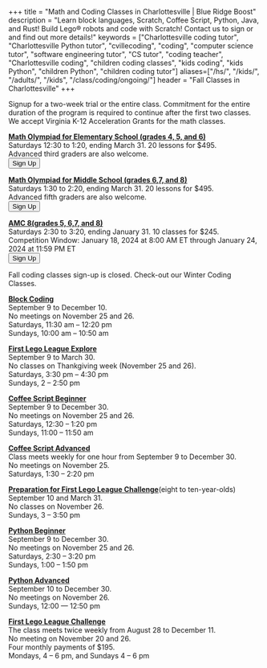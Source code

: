 +++
title = "Math and Coding Classes in Charlottesville | Blue Ridge Boost"
description = "Learn block languages, Scratch, Coffee Script, Python, Java, and Rust! Build Lego&reg; robots and code with Scratch! Contact us to sign or and find out more details!"
keywords = ["Charlottesville coding tutor", "Charlottesville Python tutor", "cvillecoding", "coding", "computer science tutor", "software engineering tutor", "CS tutor", "coding teacher", "Charlottesville coding", "children coding classes", "kids coding", "kids Python", "children Python", "children coding tutor"]
aliases=["/hs/", "/kids/", "/adults/", "/kids", "/class/coding/ongoing/"]
header = "Fall Classes in Charlottesville"
+++

<div class="container">
    <div class="row  justify-content-center">
        <div class="col">
            <div class="vstack gap-3 px-2 pb-2 text-center">  
                <div class="px-2 darknote">
                    Signup for a two-week trial or the entire class. Commitment for the entire duration of the program is required to continue after the first two classes.<br>
                    We accept Virginia K-12 Acceleration Grants for the math classes.
                </div>
            </div>
        </div>
    </div>
    <div class="row"> 
        <div class="col">
            <div class="container text-center">
                <div class="row">
                    <div class="col-sm">
                        <p><a href="/class/math/math-olympiad/"><b>Math Olympiad for Elementary School (grades 4,  5, and 6)</b></a><br>
                        Saturdays 12:30 to 1:20, ending March 31.  20 lessons for $495. <br>
                        Advanced third graders are also welcome.<br>
                        <a href="https://competition-math-grades-4-to-6.cheddarup.com" class="btn-small">
                        <button class="button-8" role="button">Sign Up</button></a>
                        </p>
                    </div>
                    <div class="col-sm">
                        <p><a href="/class/math/math-olympiad/"><b>Math Olympiad for Middle School (grades 6,7, and 8)</b></a><br>
                        Saturdays 1:30 to 2:20, ending March 31. 20 lessons for $495.<br>
                        Advanced fifth graders are also welcome.<br>
                        <a href="https://competition-math-grades-6-to-8.cheddarup.com" class="btn-small">
                        <button class="button-8" role="button">Sign Up</button></a>
                        </p>
                    </div>
                </div>
                <div class="row">
                    <div class="col-sm">
                        <p><a href="/class/math/amc-coach/"><b>AMC 8(grades 5, 6,7, and 8)</b></a><br>
                        Saturdays 2:30 to 3:20, ending January 31. 10 classes for $245.<br>
                        Competition Window: January 18, 2024 at 8:00 AM ET through January 24, 2024 at 11:59 PM ET<br>
                        <a href="https://competition-math-amc8.cheddarup.com" class="btn-small">
                        <button class="button-8" role="button">Sign Up</button></a></p>
                    </div>
                </div>
            </div>
        </div>
    </div>
</div>


<div class="container">
    <div class="row  justify-content-center">
        <div class="col">
            <div class="vstack gap-3 px-2 pb-2 text-center">  
                <div class="px-2 darknote">
                    Fall coding classes sign-up is closed. Check-out our Winter Coding Classes.
                </div>
            </div>
        </div>
    </div>
    <div class="row"> 
        <div class="col">
            <div class="container text-center">
                <div class="row">
                    <div class="col-sm">
                        <p></p>
                        <p><a href="/class/coding/kids-block-coding"><b>Block Coding</b></a><br>
                        September 9 to December 10.<br>
                        No meetings on November 25 and 26.<br>
                        Saturdays, 11:30 am &ndash; 12:20 pm<br>
                        Sundays, 10:00 am &ndash; 10:50 am</p>
                        <p><a href="/class/coding/fll-explore"><b>First Lego League Explore</b></a><br>
                        September 9 to March 30.<br>
                        No classes on Thankgiving week (November 25 and 26). <br>
                        Saturdays, 3:30 pm &ndash; 4:30 pm<br>
                        Sundays, 2 &ndash; 2:50 pm</p>
                    </div>
                    <div class="col-sm">
                            <p></p>
                            <a href="/class/coding/tweens-coffee-script"><b>Coffee Script Beginner</b></a> <br>
                            September 9 to December 30.<br>
                            No meetings on November 25 and 26.<br>
                            Saturdays, 12:30 &ndash; 1:20 pm<br>
                            Sundays, 11:00 &ndash; 11:50 am</p>
                            <a href="/class/coding/tweens-coffee-script"><b>Coffee Script Advanced</b></a> <br>
                            Class meets weekly for one hour from September 9 to December 30.<br>
                            No meetings on November 25.<br>
                            Saturdays, 1:30 &ndash; 2:20 pm<br> 
                            </p>
                            <p><a href="/class/coding/fll-challenge"><b>Preparation for First Lego League Challenge</b></a>(eight to ten-year-olds)<br>
                            September 10 and March 31.<br>
                            No classes on November 26. <br>
                            Sundays, 3 &ndash; 3:50 pm</p>
                    </div>
                    <div class="col-sm">
                            <p></p>
                            <a href="/class/coding/middle-school-python"><b>Python Beginner</b></a></br>
                            September 9 to December 30.<br>
                            No meetings on November 25 and 26.<br>
                            Saturdays, 2:30 &ndash; 3:20 pm<br>
                            Sundays, 1:00 &ndash; 1:50 pm<br></p>
                            <a href="/class/coding/python"><b>Python Advanced</b></a></br>
                            September 10 to December 30.<br>
                            No meetings on November 26.<br>
                            Sundays, 12:00 &mdash; 12:50 pm</p>
                            <p><a href="/class/coding/fll-challenge"><b>First Lego League Challenge</b></a><br>
                            The class meets twice weekly from August 28 to December 11.<br>
                            No meeting on November 20 and 26.<br>
                            Four monthly payments of $195.<br>
                            Mondays, 4 &ndash; 6 pm, and Sundays 4 &ndash; 6 pm</p>
                    </div>
                </div>
            </div>
        </div>
    </div>
</div> 


